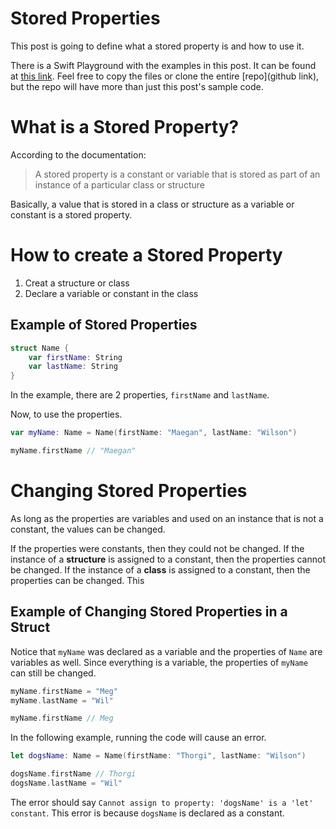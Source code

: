# Stored Properties

This post is going to define what a stored property is and how to use it.

There is a Swift Playground with the examples in this post. It can be found at [this link](link). Feel free to copy the files or clone the entire [repo](github link), but the repo will have more than just this post's sample code.

# What is a Stored Property?

According to the documentation:

> A stored property is a constant or variable that is stored as part of an instance of a particular class or structure

Basically, a value that is stored in a class or structure as a variable or constant is a stored property.

# How to create a Stored Property

1. Creat a structure or class
2. Declare a variable or constant in the class

## Example of Stored Properties

```swift
struct Name {
    var firstName: String
    var lastName: String
}

```
In the example, there are 2 properties, `firstName` and `lastName`.

Now, to use the properties.

```swift
var myName: Name = Name(firstName: "Maegan", lastName: "Wilson")

myName.firstName // "Maegan"

```

# Changing Stored Properties

As long as the properties are variables and used on an instance that is not a constant, the values can be changed.

If the properties were constants, then they could not be changed. If the instance of a **structure** is assigned to a constant, then the properties cannot be changed. If the instance of a **class** is assigned to a constant, then the properties can be changed. This

## Example of Changing Stored Properties in a Struct

Notice that `myName` was declared as a variable and the properties of `Name` are variables as well. Since everything is a variable, the properties of `myName` can still be changed.

```swift
myName.firstName = "Meg"
myName.lastName = "Wil"

myName.firstName // Meg
```

In the following example, running the code will cause an error.
```swift
let dogsName: Name = Name(firstName: "Thorgi", lastName: "Wilson")

dogsName.firstName // Thorgi
dogsName.lastName = "Wil"

```
The error should say `Cannot assign to property: 'dogsName' is a 'let' constant`. This error is because `dogsName` is declared as a constant.
